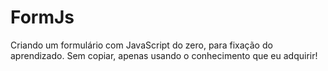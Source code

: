 # FormJs
Criando um formulário com JavaScript do zero, para fixação do aprendizado. Sem copiar, apenas usando o conhecimento que eu adquirir!
